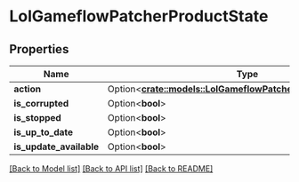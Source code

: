 # LolGameflowPatcherProductState

## Properties

Name | Type | Description | Notes
------------ | ------------- | ------------- | -------------
**action** | Option<[**crate::models::LolGameflowPatcherProductStateAction**](LolGameflowPatcherProductStateAction.md)> |  | [optional]
**is_corrupted** | Option<**bool**> |  | [optional]
**is_stopped** | Option<**bool**> |  | [optional]
**is_up_to_date** | Option<**bool**> |  | [optional]
**is_update_available** | Option<**bool**> |  | [optional]

[[Back to Model list]](../README.md#documentation-for-models) [[Back to API list]](../README.md#documentation-for-api-endpoints) [[Back to README]](../README.md)


